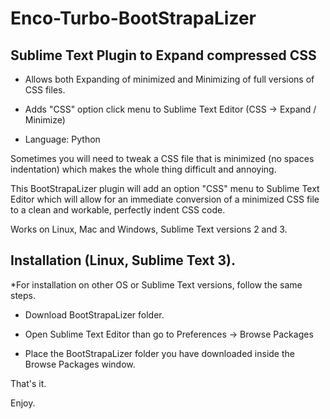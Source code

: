 # Enco-Turbo-BootStrapaLizer


Sublime Text Plugin to Expand compressed CSS
--------------


- Allows both Expanding of minimized and Minimizing of full versions of CSS files.

- Adds "CSS" option click menu to Sublime Text Editor (CSS -> Expand / Minimize)

- Language: Python


Sometimes you will need to tweak a CSS file that is minimized (no spaces indentation) which makes the whole thing difficult and annoying.

This BootStrapaLizer plugin will add an option "CSS" menu to Sublime Text Editor which will allow for an immediate conversion of a minimized CSS file to a clean and workable, perfectly indent CSS code.


Works on Linux, Mac and Windows, Sublime Text versions 2 and 3.



Installation (Linux, Sublime Text 3).
--------------

*For installation on other OS or Sublime Text versions, follow the same steps.

- Download BootStrapaLizer folder.

- Open Sublime Text Editor than go to Preferences -> Browse Packages

- Place the BootStrapaLizer folder you have downloaded inside the Browse Packages window.


That's it.

Enjoy.
